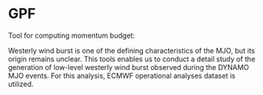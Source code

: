 # GPF
Tool for computing momentum budget:

Westerly wind burst is one of the defining characteristics of the MJO, but its origin remains unclear. This tools enables us to conduct a detail study of the generation of low-level westerly wind burst observed during the DYNAMO MJO events. For this analysis, ECMWF operational analyses dataset is utilized.

